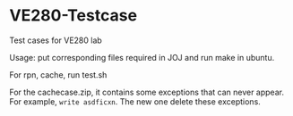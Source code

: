 # VE280-Testcase
Test cases for VE280 lab


Usage: put corresponding files required in JOJ and run make in ubuntu.

For rpn, cache, run test.sh

For the cachecase.zip, it contains some exceptions that can never appear. For example, ```write asdficxn```. The new one delete these exceptions.
